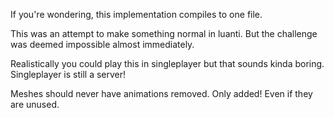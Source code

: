 If you're wondering, this implementation compiles to one file.

This was an attempt to make something normal in luanti. But the challenge was deemed impossible almost immediately.

Realistically you could play this in singleplayer but that sounds kinda boring. Singleplayer is still a server!

Meshes should never have animations removed. Only added! Even if they are unused.